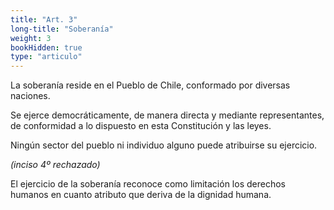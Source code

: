 ```yaml
---
title: "Art. 3"
long-title: "Soberanía"
weight: 3
bookHidden: true
type: "articulo"
---
```

La soberanía reside en el Pueblo de Chile, conformado por diversas naciones.

Se ejerce democráticamente, de manera directa y mediante representantes, de conformidad a lo dispuesto en esta Constitución y las leyes.

Ningún sector del pueblo ni individuo alguno puede atribuirse su ejercicio.

*(inciso 4º rechazado)*

El ejercicio de la soberanía reconoce como limitación los derechos humanos en cuanto atributo que deriva de la dignidad humana.